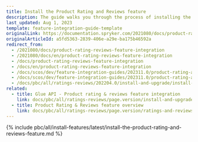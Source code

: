 ```yaml
---
title: Install the Product Rating and Reviews feature
description: The guide walks you through the process of installing the Product Reviews feature in your project.
last_updated: Aug 1, 2023
template: feature-integration-guide-template
originalLink: https://documentation.spryker.com/2021080/docs/product-rating-reviews-feature-integration
originalArticleId: a5fd5363-2839-406e-a29e-ba175b46592a
redirect_from:
  - /2021080/docs/product-rating-reviews-feature-integration
  - /2021080/docs/en/product-rating-reviews-feature-integration
  - /docs/product-rating-reviews-feature-integration
  - /docs/en/product-rating-reviews-feature-integration
  - /docs/scos/dev/feature-integration-guides/202311.0/product-rating-and-reviews-feature-integration.html
  - /docs/scos/dev/feature-integration-guides/202311.0/product-rating-and-reviews-feature-integration.html  
  - /docs/pbc/all/ratings-reviews/202204.0/install-and-upgrade/install-the-product-rating-and-reviews-feature.html
related:
  - title: Glue API - Product rating & reviews feature integration
    link: docs/pbc/all/ratings-reviews/page.version/install-and-upgrade/install-the-product-rating-and-reviews-glue-api.html
  - title: Product Rating & Reviews feature overview
    link: docs/pbc/all/ratings-reviews/page.version/ratings-and-reviews.html
---
```

{% include pbc/all/install-features/latest/install-the-product-rating-and-reviews-feature.md %} <!-- To edit, see /_includes/pbc/all/install-features/202311.0/install-the-product-rating-and-reviews-feature.md -->
